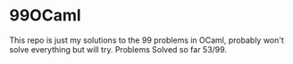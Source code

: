 # 99OCaml
This repo is just my solutions to the 99 problems in OCaml, probably won't solve everything but will try.
Problems Solved so far 53/99. 
